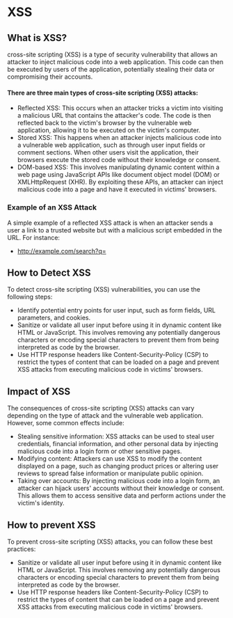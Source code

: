 # XSS
## What is XSS?
cross-site scripting (XSS) is a type of security vulnerability that allows an attacker to inject malicious code into a web application. This code can then be executed by users of the application, potentially stealing their data or compromising their accounts.
#### There are three main types of cross-site scripting (XSS) attacks:
* Reflected XSS: This occurs when an attacker tricks a victim into visiting a malicious URL that contains the attacker's code. The code is then reflected back to the victim's browser by the vulnerable web application, allowing it to be executed on the victim's computer.
* Stored XSS: This happens when an attacker injects malicious code into a vulnerable web application, such as through user input fields or comment sections. When other users visit the application, their browsers execute the stored code without their knowledge or consent.
* DOM-based XSS: This involves manipulating dynamic content within a web page using JavaScript APIs like document object model (DOM) or XMLHttpRequest (XHR). By exploiting these APIs, an attacker can inject malicious code into a page and have it executed in victims' browsers.
### Example of an XSS Attack
A simple example of a reflected XSS attack is when an attacker sends a user a link to a trusted website but with a malicious script embedded in the URL. For instance:
* http://example.com/search?q=<script>alert('XSS')</script>
## How to Detect XSS
To detect cross-site scripting (XSS) vulnerabilities, you can use the following steps:
* Identify potential entry points for user input, such as form fields, URL parameters, and cookies.
* Sanitize or validate all user input before using it in dynamic content like HTML or JavaScript. This involves removing any potentially dangerous characters or encoding special characters to prevent them from being interpreted as code by the browser.
* Use HTTP response headers like Content-Security-Policy (CSP) to restrict the types of content that can be loaded on a page and prevent XSS attacks from executing malicious code in victims' browsers.
## Impact of XSS 
The consequences of cross-site scripting (XSS) attacks can vary depending on the type of attack and the vulnerable web application. However, some common effects include:
* Stealing sensitive information: XSS attacks can be used to steal user credentials, financial information, and other personal data by injecting malicious code into a login form or other sensitive pages.
* Modifying content: Attackers can use XSS to modify the content displayed on a page, such as changing product prices or altering user reviews to spread false information or manipulate public opinion.
* Taking over accounts: By injecting malicious code into a login form, an attacker can hijack users' accounts without their knowledge or consent. This allows them to access sensitive data and perform actions under the victim's identity.
## How to prevent XSS
To prevent cross-site scripting (XSS) attacks, you can follow these best practices:
* Sanitize or validate all user input before using it in dynamic content like HTML or JavaScript. This involves removing any potentially dangerous characters or encoding special characters to prevent them from being interpreted as code by the browser.
* Use HTTP response headers like Content-Security-Policy (CSP) to restrict the types of content that can be loaded on a page and prevent XSS attacks from executing malicious code in victims' browsers.





